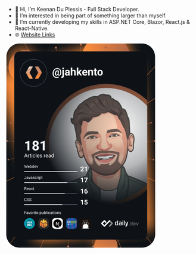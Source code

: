 - 👋 Hi, I’m Keenan Du Plessis - Full Stack Developer.
- 👀 I’m interested in being part of something larger than myself.
- 🌱 I’m currently developing my skills in ASP.NET Core, Blazor, React.js & React-Native.
- 🌐 <a href="https://roomy-slow-need.glitch.me" target="_blank">Website Links</a>
  
<a href="https://www.linkedin.com/in/keenan-du-plessis-761006122/"><img src="https://github.com/keenan137/keenan137/blob/main/devcard.svg" width="400" alt="Keenan Du Plessis's Dev Card"/></a>
